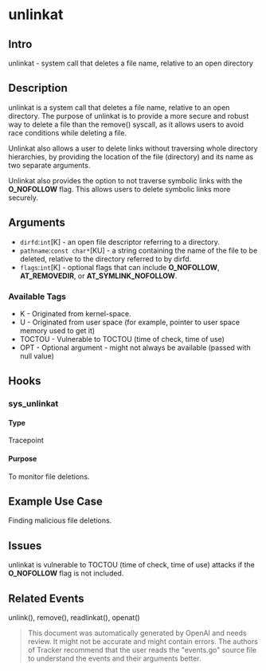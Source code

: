 
# unlinkat

## Intro
unlinkat - system call that deletes a file name, relative to an open directory

## Description
unlinkat is a system call that deletes a file name, relative to an open directory. The purpose of unlinkat is to provide a more secure and robust way to delete a file than the remove() syscall, as it allows users to avoid race conditions while deleting a file. 

Unlinkat also allows a user to delete links without traversing whole directory hierarchies, by providing the location of the file (directory) and its name as two separate arguments.

Unlinkat also provides the option to not traverse symbolic links with the **O_NOFOLLOW** flag. This allows users to delete symbolic links more securely.

## Arguments
* `dirfd`:`int`[K] - an open file descriptor referring to a directory.
* `pathname`:`const char*`[KU] - a string containing the name of the file to be deleted, relative to the directory referred to by dirfd.
* `flags`:`int`[K] - optional flags that can include **O_NOFOLLOW**, **AT_REMOVEDIR**, or **AT_SYMLINK_NOFOLLOW**.

### Available Tags
* K - Originated from kernel-space.
* U - Originated from user space (for example, pointer to user space memory used to get it)
* TOCTOU - Vulnerable to TOCTOU (time of check, time of use)
* OPT - Optional argument - might not always be available (passed with null value)

## Hooks
### sys_unlinkat
#### Type
Tracepoint
#### Purpose
To monitor file deletions.

## Example Use Case
Finding malicious file deletions.

## Issues
unlinkat is vulnerable to TOCTOU (time of check, time of use) attacks if the **O_NOFOLLOW** flag is not included.

## Related Events
unlink(), remove(), readlinkat(), openat()

> This document was automatically generated by OpenAI and needs review. It might
> not be accurate and might contain errors. The authors of Tracker recommend that
> the user reads the "events.go" source file to understand the events and their
> arguments better.
